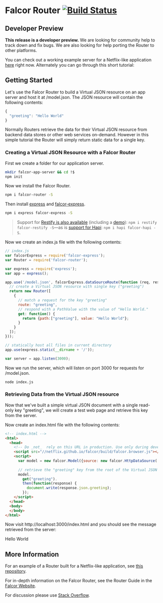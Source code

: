 # Falcor Router [![Build Status](https://magnum.travis-ci.com/Netflix/falcor-router.svg?token=2ZVUVaYjVQbQ8yiHk8zs&branch=master)](https://magnum.travis-ci.com/Netflix/falcor-router)

## Developer Preview

**This release is a developer preview.** We are looking for community help to track down and fix bugs. We are also looking for help porting the Router to other platforms.

You can check out a working example server for a Netflix-like application [here](http://github.com/netflix/falcor-express-demo) right now. Alternately you can go through this short tutorial:

## Getting Started

Let's use the Falcor Router to build a Virtual JSON resource on an app server and host it at /model.json. The JSON resource will contain the following contents:

~~~js
{
  "greeting": "Hello World"
}
~~~

Normally Routers retrieve the data for their Virtual JSON resource from backend data stores or other web services on-demand. However in this simple tutorial the Router will simply return static data for a single key.

### Creating a Virtual JSON Resource with a Falcor Router

First we create a folder for our application server.

~~~bash
mkdir falcor-app-server && cd !$
npm init
~~~

Now we install the Falcor Router.

~~~bash
npm i falcor-router -S
~~~

Then install [express](http://expressjs.com/) and [falcor-express](https://github.com/Netflix/falcor-express).

~~~bash
npm i express falcor-express -S
~~~
> Support for [Restify is also available](https://github.com/Netflix/falcor-restify.git) (including a [demo](https://github.com/Netflix/falcor-restify-demo.git)): `npm i restify falcor-restify -S`—as is [support for Hapi](https://github.com/Netflix/falcor-router.git): `npm i hapi falcor-hapi -S`.

Now we create an index.js file with the following contents:

~~~js
// index.js
var falcorExpress = require('falcor-express');
var Router = require('falcor-router');

var express = require('express');
var app = express();

app.use('/model.json', falcorExpress.dataSourceRoute(function (req, res) {
  // create a Virtual JSON resource with single key ("greeting")
  return new Router([
    {
      // match a request for the key "greeting"    
      route: "greeting",
      // respond with a PathValue with the value of "Hello World."
      get: function() {
        return {path:["greeting"], value: "Hello World"};
      }
    }
  ]);
}));

// statically host all files in current directory
app.use(express.static(__dirname + '/'));

var server = app.listen(3000);
~~~

Now we run the server, which will listen on port 3000 for requests for /model.json.

~~~sh
node index.js
~~~

### Retrieving Data from the Virtual JSON resource

Now that we've built a simple virtual JSON document with a single read-only key "greeting", we will create a test web page and retrieve this key from the server.

Now create an index.html file with the following contents:

~~~html
<!-- index.html -->
<html>
  <head>
    <!-- Do _not_  rely on this URL in production. Use only during development.  -->
    <script src="//netflix.github.io/falcor/build/falcor.browser.js"></script>
    <script>
      var model = new falcor.Model({source: new falcor.HttpDataSource('/model.json') });
      
      // retrieve the "greeting" key from the root of the Virtual JSON resource
      model.
        get("greeting").
        then(function(response) {
          document.write(response.json.greeting);
        });
    </script>
  </head>
  <body>
  </body>
</html>
~~~

Now visit http://localhost:3000/index.html and you should see the message retrieved from the server:

Hello World

## More Information

For an example of a Router built for a Netflix-like application, see [this repository](http://github.com/netflix/falcor-router-demo).

For in-depth information on the Falcor Router, see the Router Guide in the [Falcor Website](http://netflix.github.io/falcor).

For discussion please use [Stack Overflow](http://stackoverflow.com/questions/tagged/falcor).
